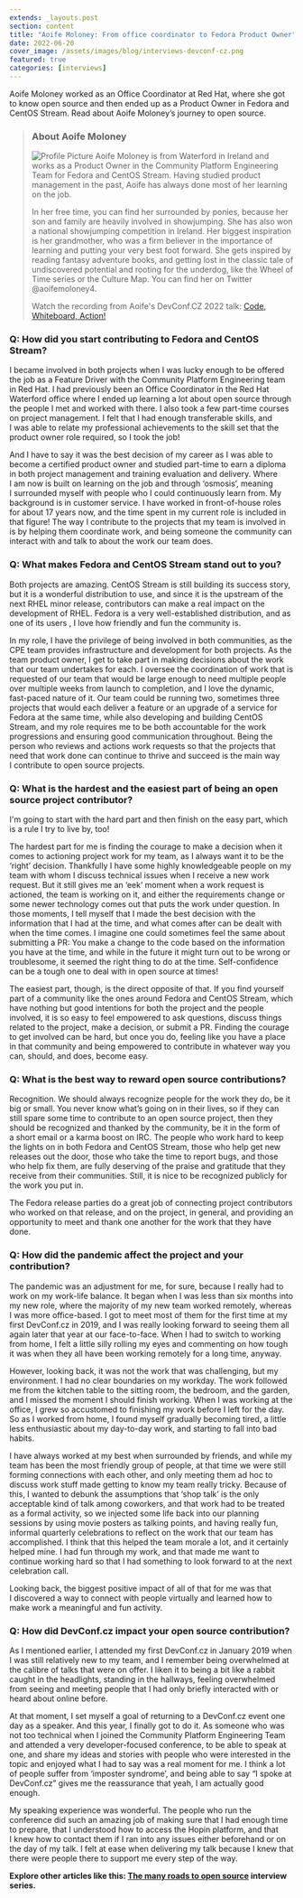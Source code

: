 ```yaml
---
extends: _layouts.post
section: content
title: "Aoife Moloney: From office coordinator to Fedora Product Owner"
date: 2022-06-20
cover_image: /assets/images/blog/interviews-devconf-cz.png
featured: true
categories: [interviews]
---
```


Aoife Moloney worked as an Office Coordinator at Red Hat, where she got to know open source and then ended up as a&nbsp;Product Owner in Fedora and CentOS Stream. Read about Aoife Moloney’s journey to open source.

> ### **About Aoife Moloney**
>
> ![Profile Picture](/assets/images/blog/interviews/amoloney.jpg) Aoife Moloney is from Waterford in Ireland and works as a&nbsp;Product Owner  in the Community Platform Engineering Team for Fedora and CentOS Stream. Having studied product management in the past, Aoife has always done most of her learning on the job.
>
> In her free time, you can find her surrounded by ponies, because her son and family are heavily involved in showjumping. She has also won a&nbsp;national showjumping competition in Ireland. Her biggest inspiration is her grandmother, who was a&nbsp;firm believer in the importance of learning and putting your very best foot forward. She gets inspired by reading fantasy adventure books, and getting lost in the classic tale of undiscovered potential and rooting for the underdog, like the Wheel of Time series or the Culture Map. You can find her on Twitter @aoifemoloney4. 
>
> Watch the recording from Aoife's DevConf.CZ 2022 talk: [Code, Whiteboard, Action!](https://youtu.be/7DudZsKu4MM)

### Q: How did you start contributing to Fedora and CentOS Stream?

I&nbsp;became involved in both projects when I&nbsp;was lucky enough to be offered the job as a&nbsp;Feature Driver with the Community Platform Engineering team in Red Hat. I&nbsp;had previously been an Office Coordinator in the Red Hat Waterford office where I&nbsp;ended up  learning a&nbsp;lot about open source through the people I&nbsp;met and worked with there. I&nbsp;also took a&nbsp;few part-time courses on project management. I&nbsp;felt that I&nbsp;had enough transferable skills, and I&nbsp;was able to relate my professional achievements to the skill set that the product owner role required, so I&nbsp;took the job!

And I&nbsp;have to say it was the best decision of my career as I&nbsp;was able to become a&nbsp;certified product owner and studied part-time to earn a&nbsp;diploma in both project management and training evaluation and delivery. Where I&nbsp;am now is built on learning on the job and through ‘osmosis’, meaning I&nbsp;surrounded myself with people who I&nbsp;could continuously learn from. My background is in customer service. I&nbsp;have worked in front-of-house roles for about 17 years now, and the time spent in my current role is included in that figure! The way I&nbsp;contribute to the projects that my team is involved in is by helping them coordinate work, and being someone the community can interact with and talk to about the work our team does.

### Q: What makes Fedora and CentOS Stream stand out to you?

Both projects are amazing. CentOS Stream is still building its success story, but it is a&nbsp;wonderful distribution to use, and since it is the upstream of the next RHEL minor release, contributors can make a&nbsp;real impact on the development of RHEL. Fedora is a&nbsp;very well-established distribution, and as one of its users , I&nbsp;love how friendly and fun the community is.

In my role, I&nbsp;have the privilege of being involved in both communities, as the CPE team provides infrastructure and development for both projects. As the team product owner, I&nbsp;get to take part in making decisions about the work that our team undertakes for each. I&nbsp;oversee the coordination of work that is requested of our team that would be large enough to need multiple people over multiple weeks from launch to completion, and I&nbsp;love the dynamic, fast-paced nature of it. Our team could be running two, sometimes three projects that would each deliver a&nbsp;feature or an upgrade of a&nbsp;service for Fedora at the same time, while also developing and building CentOS Stream, and my role requires me to be both accountable for the work progressions and ensuring good communication throughout. Being the person who  reviews and actions work requests so that the projects  that need that work done can continue to thrive and succeed is the main way I&nbsp;contribute to open source projects.

### Q: What is the hardest and the easiest part of being an open source project contributor?

I'm going to start with the hard part and then finish on the easy part, which is a&nbsp;rule I&nbsp;try to live by, too!

The hardest part for me is finding the courage to make a&nbsp;decision when it comes to actioning project work for my team, as I&nbsp;always want it to be the ‘right’ decision. Thankfully I&nbsp;have some highly knowledgeable people on my team with whom I&nbsp;discuss technical issues when I&nbsp;receive a&nbsp;new work request. But it still gives me an ‘eek’ moment when a&nbsp;work request is actioned, the team is working on it, and either the requirements change or some newer technology comes out that puts the work under question. In those moments, I&nbsp;tell myself that I&nbsp;made the best decision with the information that I&nbsp;had at the time, and what comes after can be dealt with when the time comes. I&nbsp;imagine one could sometimes feel the same about submitting a&nbsp;PR: You make a&nbsp;change to the code based on the information you have at the time, and while in the future it might turn out to be wrong or troublesome, it seemed the right thing to do at the time. Self-confidence can be a&nbsp;tough one to deal with in open source at times!

The easiest part, though, is the direct opposite of that. If you find yourself part of a&nbsp;community like the ones around Fedora and CentOS Stream, which have nothing but good intentions for both the project and the people involved, it is so easy to feel empowered to ask questions, discuss things related to the project, make a&nbsp;decision, or submit a&nbsp;PR. Finding the courage to get involved can be hard, but once you do, feeling like you have a&nbsp;place in that community and being empowered to contribute in whatever way you can, should, and does, become easy.

### Q: What is the best way to reward open source contributions?

Recognition. We should always recognize people for the work they do, be it big or small. You never know what’s going on in their lives, so if they can still spare some time to contribute to an open source project, then they should be recognized and thanked by the community, be it in the form of a&nbsp;short email or a&nbsp;karma boost on IRC. The people who work hard to keep the lights on in both Fedora and CentOS Stream, those who help get new releases out the door, those who take the time to report bugs, and those who help fix them, are fully deserving of the praise and gratitude that they receive from their communities. Still, it is nice to be recognized publicly for the work you put in.

The Fedora release parties do a&nbsp;great job of connecting project contributors  who worked on that release, and on the project, in general, and providing an opportunity to meet and thank one another for the work that they have done.

### Q: How did the pandemic affect the project and your contribution?

The pandemic was an adjustment for me, for sure, because I&nbsp;really had to work on my work-life balance. It began when I&nbsp;was less than six months into my new role, where the majority of  my new team worked remotely, whereas I&nbsp;was more office-based. I&nbsp;got to meet most of them for the first time at my first DevConf.cz in 2019, and I&nbsp;was really looking forward to seeing them all again later that year at our face-to-face. When I&nbsp;had to switch to working from home, I&nbsp;felt a&nbsp;little silly rolling my eyes and commenting on how tough it was when they all have been working remotely for a&nbsp;long time, anyway.

However, looking back, it was not the work that was challenging, but my environment. I&nbsp;had no clear boundaries on my workday. The work followed me from the  kitchen table to the sitting room, the bedroom, and the garden, and I&nbsp;missed the moment I&nbsp;should finish working. When I&nbsp;was working at the office, I&nbsp;grew so accustomed to finishing my work before I&nbsp;left for the day. So as I&nbsp;worked from home, I&nbsp;found myself gradually becoming tired, a&nbsp;little less enthusiastic about my day-to-day work, and starting to fall into bad habits.

I&nbsp;have always worked at my best when surrounded by friends, and while my team has been the most friendly group of people, at that time we were still forming connections with each other, and only meeting them ad hoc to discuss work stuff made getting to know my team really tricky. Because of this, I&nbsp;wanted to debunk the assumptions that ‘shop talk’ is the only acceptable kind of talk among coworkers, and that work had to be treated as a&nbsp;formal activity, so we injected some life back into our planning sessions by using movie posters as talking points, and having really fun, informal quarterly celebrations to reflect on the work that our team has accomplished. I&nbsp;think that this helped the team morale a&nbsp;lot, and it certainly helped mine. I&nbsp;had fun through my work, and that made me want to continue working hard so that I&nbsp;had something to look forward to at the next celebration call.

Looking back, the biggest positive impact of all of that for me was that I&nbsp;discovered a&nbsp;way to connect with people virtually and learned how to make work a&nbsp;meaningful and fun activity.

### Q: How did DevConf.cz impact your open source contribution?

As I&nbsp;mentioned earlier, I&nbsp;attended my first DevConf.cz in January 2019 when I&nbsp;was still relatively new to my team, and I&nbsp;remember being overwhelmed at the calibre of talks that were on offer. I&nbsp;liken it to being a&nbsp;bit like a&nbsp;rabbit caught in the headlights, standing in the hallways, feeling overwhelmed from seeing and meeting people that I&nbsp;had only briefly interacted with or heard about online before.

At that moment, I&nbsp;set myself a&nbsp;goal of returning to a&nbsp;DevConf.cz event one day as a&nbsp;speaker. And this year, I&nbsp;finally got to do it. As someone who was not too technical when I&nbsp;joined the Community Platform Engineering Team and attended a&nbsp;very developer-focused conference, to be able to speak at one, and share my ideas and stories with people who were interested in the topic and enjoyed what I&nbsp;had to say was a&nbsp;real moment for me. I&nbsp;think a&nbsp;lot of people suffer from ‘imposter syndrome’, and being able to say “I spoke at DevConf.cz” gives me the reassurance that yeah, I&nbsp;am actually good enough.

My speaking experience was wonderful. The people who run the conference did such an amazing job of making sure that I&nbsp;had enough time to prepare, that I&nbsp;understood how to access the Hopin platform, and that I&nbsp;knew how to contact them if I&nbsp;ran into any issues either beforehand or on the day of my talk. I&nbsp;felt at ease when delivering my talk because I&nbsp;knew that there were people there to support me every step of the way.

**Explore other articles like this: [The many roads to open source](/cz/blog/categories/interviews/) interview series.**
